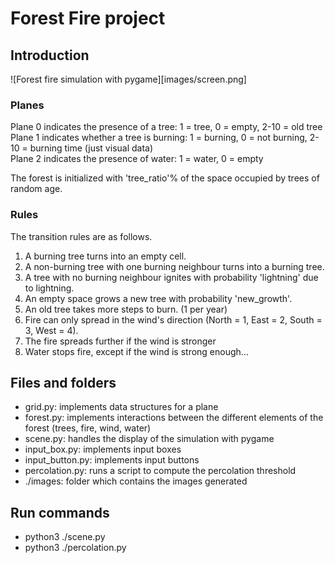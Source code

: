 # Forest Fire project

## Introduction

![Forest fire simulation with pygame][images/screen.png]

### Planes

Plane 0 indicates the presence of a tree: 1 = tree, 0 = empty, 2-10 = old tree  
Plane 1 indicates whether a tree is burning: 1 = burning, 0 = not burning, 2-10 = burning time (just visual data)  
Plane 2 indicates the presence of water: 1 = water, 0 = empty  

The forest is initialized with 'tree_ratio'% of the space occupied by trees of random age.

### Rules

The transition rules are as follows.

1.  A burning tree turns into an empty cell.
2.  A non-burning tree with one burning neighbour turns into a burning tree.
3.  A tree with no burning neighbour ignites with probability 'lightning' due to lightning.
4.  An empty space grows a new tree with probability 'new_growth'.
5.  An old tree takes more steps to burn. (1 per year)
6.  Fire can only spread in the wind's direction (North = 1, East = 2, South = 3, West = 4).
7.  The fire spreads further if the wind is stronger
8.   Water stops fire, except if the wind is strong enough...

## Files and folders

- grid.py: implements data structures for a plane
- forest.py: implements interactions between the different elements of the forest (trees, fire, wind, water)
- scene.py: handles the display of the simulation with pygame
- input_box.py: implements input boxes
- input_button.py: implements input buttons
- percolation.py: runs a script to compute the percolation threshold
- ./images: folder which contains the images generated

## Run commands

- python3 ./scene.py
- python3 ./percolation.py